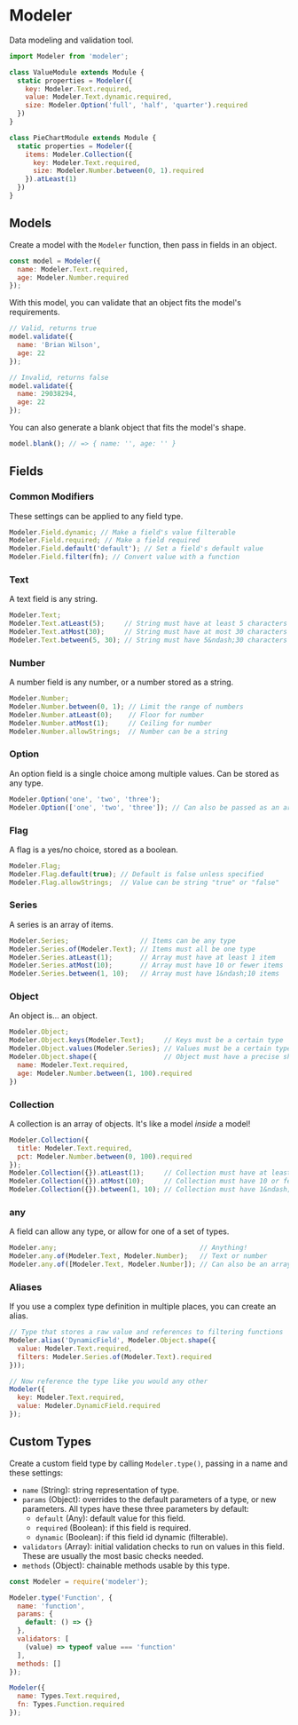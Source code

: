 # Modeler

Data modeling and validation tool.

```js
import Modeler from 'modeler';

class ValueModule extends Module {
  static properties = Modeler({
    key: Modeler.Text.required,
    value: Modeler.Text.dynamic.required,
    size: Modeler.Option('full', 'half', 'quarter').required
  })
}

class PieChartModule extends Module {
  static properties = Modeler({
    items: Modeler.Collection({
      key: Modeler.Text.required,
      size: Modeler.Number.between(0, 1).required
    }).atLeast(1)
  })
}
```

## Models

Create a model with the `Modeler` function, then pass in fields in an object.

```js
const model = Modeler({
  name: Modeler.Text.required,
  age: Modeler.Number.required
});
```

With this model, you can validate that an object fits the model's requirements.

```js
// Valid, returns true
model.validate({
  name: 'Brian Wilson',
  age: 22
});

// Invalid, returns false
model.validate({
  name: 29038294,
  age: 22
});
```

You can also generate a blank object that fits the model's shape.

```js
model.blank(); // => { name: '', age: '' }
```

## Fields

### Common Modifiers

These settings can be applied to any field type.

```js
Modeler.Field.dynamic; // Make a field's value filterable
Modeler.Field.required; // Make a field required
Modeler.Field.default('default'); // Set a field's default value
Modeler.Field.filter(fn); // Convert value with a function
```

### Text

A text field is any string.

```js
Modeler.Text;
Modeler.Text.atLeast(5);     // String must have at least 5 characters
Modeler.Text.atMost(30);     // String must have at most 30 characters
Modeler.Text.between(5, 30); // String must have 5&ndash;30 characters
```

### Number

A number field is any number, or a number stored as a string.

```js
Modeler.Number;
Modeler.Number.between(0, 1); // Limit the range of numbers
Modeler.Number.atLeast(0);    // Floor for number
Modeler.Number.atMost(1);     // Ceiling for number
Modeler.Number.allowStrings;  // Number can be a string
```

### Option

An option field is a single choice among multiple values. Can be stored as any type.

```js
Modeler.Option('one', 'two', 'three');
Modeler.Option(['one', 'two', 'three']); // Can also be passed as an array
```

### Flag

A flag is a yes/no choice, stored as a boolean.

```js
Modeler.Flag;
Modeler.Flag.default(true); // Default is false unless specified
Modeler.Flag.allowStrings;  // Value can be string "true" or "false"
```

### Series

A series is an array of items.

```js
Modeler.Series;                  // Items can be any type
Modeler.Series.of(Modeler.Text); // Items must all be one type
Modeler.Series.atLeast(1);       // Array must have at least 1 item
Modeler.Series.atMost(10);       // Array must have 10 or fewer items
Modeler.Series.between(1, 10);   // Array must have 1&ndash;10 items
```

### Object

An object is... an object.

```js
Modeler.Object;
Modeler.Object.keys(Modeler.Text);     // Keys must be a certain type
Modeler.Object.values(Modeler.Series); // Values must be a certain type
Modeler.Object.shape({                 // Object must have a precise shape
  name: Modeler.Text.required,
  age: Modeler.Number.between(1, 100).required
})
```

### Collection

A collection is an array of objects. It's like a model *inside* a model!

```js
Modeler.Collection({
  title: Modeler.Text.required,
  pct: Modeler.Number.between(0, 100).required
});
Modeler.Collection({}).atLeast(1);     // Collection must have at least 1 item
Modeler.Collection({}).atMost(10);     // Collection must have 10 or fewer items
Modeler.Collection({}).between(1, 10); // Collection must have 1&ndash;10 items
```

### any

A field can allow any type, or allow for one of a set of types.

```js
Modeler.any;                                    // Anything!
Modeler.any.of(Modeler.Text, Modeler.Number);   // Text or number
Modeler.any.of([Modeler.Text, Modeler.Number]); // Can also be an array
```

### Aliases

If you use a complex type definition in multiple places, you can create an alias.

```js
// Type that stores a raw value and references to filtering functions
Modeler.alias('DynamicField', Modeler.Object.shape({
  value: Modeler.Text.required,
  filters: Modeler.Series.of(Modeler.Text).required
}));

// Now reference the type like you would any other
Modeler({
  key: Modeler.Text.required,
  value: Modeler.DynamicField.required
});
```

## Custom Types

Create a custom field type by calling `Modeler.type()`, passing in a name and these settings:

- `name` (String): string representation of type.
- `params` (Object): overrides to the default parameters of a type, or new parameters. All types have these three parameters by default:
  - `default` (Any): default value for this field.
  - `required` (Boolean): if this field is required.
  - `dynamic` (Boolean): if this field id dynamic (filterable).
- `validators` (Array): initial validation checks to run on values in this field. These are usually the most basic checks needed.
- `methods` (Object): chainable methods usable by this type.

```js
const Modeler = require('modeler');

Modeler.type('Function', {
  name: 'function',
  params: {
    default: () => {}
  },
  validators: [
    (value) => typeof value === 'function'
  ],
  methods: []
});

Modeler({
  name: Types.Text.required,
  fn: Types.Function.required
});
```
